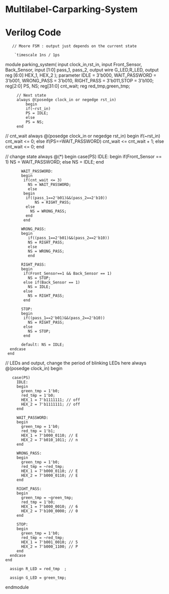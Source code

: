 ﻿# Multilabel-Carparking-System
# Verilog Code
 


        
       // Moore FSM : output just depends on the current state

        `timescale 1ns / 1ps


  module parking_system( 
             input clock_in,rst_in,
             input Front_Sensor, Back_Sensor, 
             input [1:0]  pass_1, pass_2,
             output wire G_LED,R_LED,
             output reg [6:0] HEX_1, HEX_2
               );
   parameter IDLE = 3'b000, WAIT_PASSWORD = 3'b001, WRONG_PASS = 3'b010, RIGHT_PASS = 3'b011,STOP = 3'b100;
       reg[2:0] PS, NS;
       reg[31:0] cnt_wait;
       reg red_tmp,green_tmp;


         // Next state
         always @(posedge clock_in or negedge rst_in)
             begin
             if(~rst_in) 
             PS = IDLE;
             else
             PS = NS;
         end


   // cnt_wait
   always @(posedge clock_in or negedge rst_in) 
    begin
       if(~rst_in) 
       cnt_wait <= 0;
       else if(PS==WAIT_PASSWORD)
       cnt_wait <= cnt_wait + 1;
       else 
       cnt_wait <= 0;
    end


   // change state
     always @(*)
     begin
         case(PS)
           IDLE: 
           begin
            if(Front_Sensor == 1)
              NS = WAIT_PASSWORD;
            else
              NS = IDLE;
            end

           WAIT_PASSWORD: 
           begin
            if(cnt_wait <= 3)
              NS = WAIT_PASSWORD;
              else 
            begin
             if((pass_1==2'b01)&&(pass_2==2'b10))
                 NS = RIGHT_PASS;
             else
               NS = WRONG_PASS;
             end
            end

           WRONG_PASS: 
           begin
              if((pass_1==2'b01)&&(pass_2==2'b10))
              NS = RIGHT_PASS;
              else
              NS = WRONG_PASS;
              end

           RIGHT_PASS: 
           begin
            if(Front_Sensor==1 && Back_Sensor == 1)
              NS = STOP;
            else if(Back_Sensor == 1)
              NS = IDLE;
            else
              NS = RIGHT_PASS;
            end

           STOP: 
           begin
            if((pass_1==2'b01)&&(pass_2==2'b10))
              NS = RIGHT_PASS;
            else
              NS = STOP;
            end

           default: NS = IDLE;
      endcase
     end

   // LEDs and output, change the period of blinking LEDs here
       always @(posedge clock_in) begin 

       case(PS)
         IDLE: 
         begin
           green_tmp = 1'b0;
           red_tmp = 1'b0;
           HEX_1 = 7'b1111111; // off
           HEX_2 = 7'b1111111; // off
         end

         WAIT_PASSWORD:
         begin
           green_tmp = 1'b0;
           red_tmp = 1'b1;
           HEX_1 = 7'b000_0110; // E
           HEX_2 = 7'b010_1011; // n 
         end

         WRONG_PASS: 
         begin
           green_tmp = 1'b0;
           red_tmp = ~red_tmp;
           HEX_1 = 7'b000_0110; // E
           HEX_2 = 7'b000_0110; // E 
         end

         RIGHT_PASS: 
         begin
           green_tmp = ~green_tmp;
           red_tmp = 1'b0;
           HEX_1 = 7'b000_0010; // 6
           HEX_2 = 7'b100_0000; // 0 
         end

         STOP: 
         begin
           green_tmp = 1'b0;
           red_tmp = ~red_tmp;
           HEX_1 = 7'b001_0010; // 5
           HEX_2 = 7'b000_1100; // P 
         end
      endcase
    end

      assign R_LED = red_tmp  ;

      assign G_LED = green_tmp;

  endmodule



